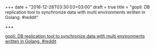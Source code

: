 +++
date = "2016-12-28T03:30:03+03:00"
draft = true
title = "gopli: DB replication tool to synchronize data with multi environments written in Golang.  #reddit"

+++

<p><a href="https://t.co/oIil4mQDyu">gopli: DB replication tool to synchronize data with multi environments written in Golang.  #reddit</a></p>
